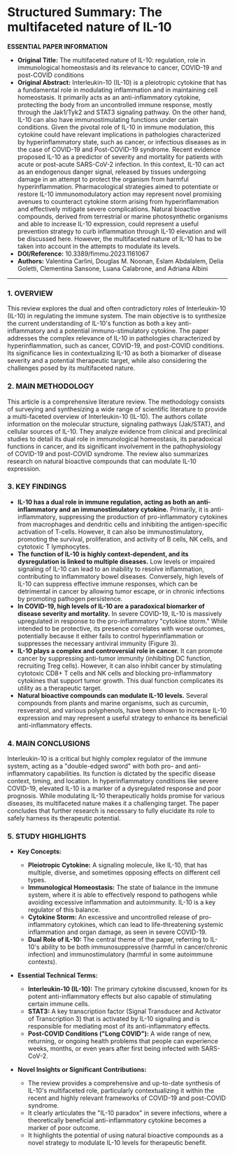 # Structured Summary: The multifaceted nature of IL-10

**ESSENTIAL PAPER INFORMATION**

*   **Original Title:** The multifaceted nature of IL-10: regulation, role in immunological homeostasis and its relevance to cancer, COVID-19 and post-COVID conditions
*   **Original Abstract:** Interleukin-10 (IL-10) is a pleiotropic cytokine that has a fundamental role in modulating inflammation and in maintaining cell homeostasis. It primarily acts as an anti-inflammatory cytokine, protecting the body from an uncontrolled immune response, mostly through the Jak1/Tyk2 and STAT3 signaling pathway. On the other hand, IL-10 can also have immunostimulating functions under certain conditions. Given the pivotal role of IL-10 in immune modulation, this cytokine could have relevant implications in pathologies characterized by hyperinflammatory state, such as cancer, or infectious diseases as in the case of COVID-19 and Post-COVID-19 syndrome. Recent evidence proposed IL-10 as a predictor of severity and mortality for patients with acute or post-acute SARS-CoV-2 infection. In this context, IL-10 can act as an endogenous danger signal, released by tissues undergoing damage in an attempt to protect the organism from harmful hyperinflammation. Pharmacological strategies aimed to potentiate or restore IL-10 immunomodulatory action may represent novel promising avenues to counteract cytokine storm arising from hyperinflammation and effectively mitigate severe complications. Natural bioactive compounds, derived from terrestrial or marine photosynthetic organisms and able to increase IL-10 expression, could represent a useful prevention strategy to curb inflammation through IL-10 elevation and will be discussed here. However, the multifaceted nature of IL-10 has to be taken into account in the attempts to modulate its levels.
*   **DOI/Reference:** 10.3389/fimmu.2023.1161067
*   **Authors:** Valentina Carlini, Douglas M. Noonan, Eslam Abdalalem, Delia Goletti, Clementina Sansone, Luana Calabrone, and Adriana Albini

---

### 1. OVERVIEW
This review explores the dual and often contradictory roles of Interleukin-10 (IL-10) in regulating the immune system. The main objective is to synthesize the current understanding of IL-10's function as both a key anti-inflammatory and a potential immuno-stimulatory cytokine. The paper addresses the complex relevance of IL-10 in pathologies characterized by hyperinflammation, such as cancer, COVID-19, and post-COVID conditions. Its significance lies in contextualizing IL-10 as both a biomarker of disease severity and a potential therapeutic target, while also considering the challenges posed by its multifaceted nature.

### 2. MAIN METHODOLOGY
This article is a comprehensive literature review. The methodology consists of surveying and synthesizing a wide range of scientific literature to provide a multi-faceted overview of Interleukin-10 (IL-10). The authors collate information on the molecular structure, signaling pathways (Jak/STAT), and cellular sources of IL-10. They analyze evidence from clinical and preclinical studies to detail its dual role in immunological homeostasis, its paradoxical functions in cancer, and its significant involvement in the pathophysiology of COVID-19 and post-COVID syndrome. The review also summarizes research on natural bioactive compounds that can modulate IL-10 expression.

### 3. KEY FINDINGS

*   **IL-10 has a dual role in immune regulation, acting as both an anti-inflammatory and an immunostimulatory cytokine.** Primarily, it is anti-inflammatory, suppressing the production of pro-inflammatory cytokines from macrophages and dendritic cells and inhibiting the antigen-specific activation of T-cells. However, it can also be immunostimulatory, promoting the survival, proliferation, and activity of B cells, NK cells, and cytotoxic T lymphocytes.
*   **The function of IL-10 is highly context-dependent, and its dysregulation is linked to multiple diseases.** Low levels or impaired signaling of IL-10 can lead to an inability to resolve inflammation, contributing to inflammatory bowel diseases. Conversely, high levels of IL-10 can suppress effective immune responses, which can be detrimental in cancer by allowing tumor escape, or in chronic infections by promoting pathogen persistence.
*   **In COVID-19, high levels of IL-10 are a paradoxical biomarker of disease severity and mortality.** In severe COVID-19, IL-10 is massively upregulated in response to the pro-inflammatory "cytokine storm." While intended to be protective, its presence correlates with worse outcomes, potentially because it either fails to control hyperinflammation or suppresses the necessary antiviral immunity (Figure 3).
*   **IL-10 plays a complex and controversial role in cancer.** It can promote cancer by suppressing anti-tumor immunity (inhibiting DC function, recruiting Treg cells). However, it can also inhibit cancer by stimulating cytotoxic CD8+ T cells and NK cells and blocking pro-inflammatory cytokines that support tumor growth. This dual function complicates its utility as a therapeutic target.
*   **Natural bioactive compounds can modulate IL-10 levels.** Several compounds from plants and marine organisms, such as curcumin, resveratrol, and various polyphenols, have been shown to increase IL-10 expression and may represent a useful strategy to enhance its beneficial anti-inflammatory effects.

### 4. MAIN CONCLUSIONS
Interleukin-10 is a critical but highly complex regulator of the immune system, acting as a "double-edged sword" with both pro- and anti-inflammatory capabilities. Its function is dictated by the specific disease context, timing, and location. In hyperinflammatory conditions like severe COVID-19, elevated IL-10 is a marker of a dysregulated response and poor prognosis. While modulating IL-10 therapeutically holds promise for various diseases, its multifaceted nature makes it a challenging target. The paper concludes that further research is necessary to fully elucidate its role to safely harness its therapeutic potential.

### 5. STUDY HIGHLIGHTS

*   **Key Concepts:**
    *   **Pleiotropic Cytokine:** A signaling molecule, like IL-10, that has multiple, diverse, and sometimes opposing effects on different cell types.
    *   **Immunological Homeostasis:** The state of balance in the immune system, where it is able to effectively respond to pathogens while avoiding excessive inflammation and autoimmunity. IL-10 is a key regulator of this balance.
    *   **Cytokine Storm:** An excessive and uncontrolled release of pro-inflammatory cytokines, which can lead to life-threatening systemic inflammation and organ damage, as seen in severe COVID-19.
    *   **Dual Role of IL-10:** The central theme of the paper, referring to IL-10's ability to be both immunosuppressive (harmful in cancer/chronic infection) and immunostimulatory (harmful in some autoimmune contexts).

*   **Essential Technical Terms:**
    *   **Interleukin-10 (IL-10):** The primary cytokine discussed, known for its potent anti-inflammatory effects but also capable of stimulating certain immune cells.
    *   **STAT3:** A key transcription factor (Signal Transducer and Activator of Transcription 3) that is activated by IL-10 signaling and is responsible for mediating most of its anti-inflammatory effects.
    *   **Post-COVID Conditions ("Long COVID"):** A wide range of new, returning, or ongoing health problems that people can experience weeks, months, or even years after first being infected with SARS-CoV-2.

*   **Novel Insights or Significant Contributions:**
    *   The review provides a comprehensive and up-to-date synthesis of IL-10's multifaceted role, particularly contextualizing it within the recent and highly relevant frameworks of COVID-19 and post-COVID syndrome.
    *   It clearly articulates the "IL-10 paradox" in severe infections, where a theoretically beneficial anti-inflammatory cytokine becomes a marker of poor outcome.
    *   It highlights the potential of using natural bioactive compounds as a novel strategy to modulate IL-10 levels for therapeutic benefit.
